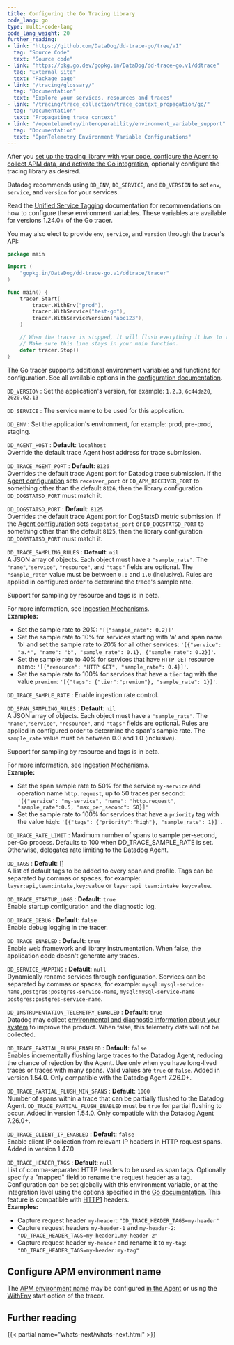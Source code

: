 ```yaml
---
title: Configuring the Go Tracing Library
code_lang: go
type: multi-code-lang
code_lang_weight: 20
further_reading:
- link: "https://github.com/DataDog/dd-trace-go/tree/v1"
  tag: "Source Code"
  text: "Source code"
- link: "https://pkg.go.dev/gopkg.in/DataDog/dd-trace-go.v1/ddtrace"
  tag: "External Site"
  text: "Package page"
- link: "/tracing/glossary/"
  tag: "Documentation"
  text: "Explore your services, resources and traces"
- link: "/tracing/trace_collection/trace_context_propagation/go/"
  tag: "Documentation"
  text: "Propagating trace context"
- link: "/opentelemetry/interoperability/environment_variable_support"
  tag: "Documentation"
  text: "OpenTelemetry Environment Variable Configurations"
---
```


After you [set up the tracing library with your code, configure the Agent to collect APM data, and activate the Go integration][1], optionally configure the tracing library as desired.

Datadog recommends using `DD_ENV`, `DD_SERVICE`, and `DD_VERSION` to set `env`, `service`, and `version` for your services.

Read the [Unified Service Tagging][2] documentation for recommendations on how to configure these environment variables. These variables are available for versions 1.24.0+ of the Go tracer.

You may also elect to provide `env`, `service`, and `version` through the tracer's API:

```go
package main

import (
    "gopkg.in/DataDog/dd-trace-go.v1/ddtrace/tracer"
)

func main() {
    tracer.Start(
        tracer.WithEnv("prod"),
        tracer.WithService("test-go"),
        tracer.WithServiceVersion("abc123"),
    )

    // When the tracer is stopped, it will flush everything it has to the Datadog Agent before quitting.
    // Make sure this line stays in your main function.
    defer tracer.Stop()
}
```

The Go tracer supports additional environment variables and functions for configuration.
See all available options in the [configuration documentation][3].

`DD_VERSION`
: Set the application's version, for example: `1.2.3`, `6c44da20`, `2020.02.13`

`DD_SERVICE`
: The service name to be used for this application.

`DD_ENV`
: Set the application's environment, for example: prod, pre-prod, staging.

`DD_AGENT_HOST`
: **Default**: `localhost` <br>
Override the default trace Agent host address for trace submission.

`DD_TRACE_AGENT_PORT`
: **Default**: `8126` <br>
Overrides the default trace Agent port for Datadog trace submission. If the [Agent configuration][13] sets `receiver_port` or `DD_APM_RECEIVER_PORT` to something other than the default `8126`, then the library configuration `DD_DOGSTATSD_PORT` must match it.

`DD_DOGSTATSD_PORT`
: **Default**: `8125` <br>
Overrides the default trace Agent port for DogStatsD metric submission. If the [Agent configuration][13] sets `dogstatsd_port` or `DD_DOGSTATSD_PORT` to something other than the default `8125`, then the library configuration `DD_DOGSTATSD_PORT` must match it.

`DD_TRACE_SAMPLING_RULES`
: **Default**: `nil`<br>
A JSON array of objects. Each object must have a `"sample_rate"`. The `"name"`,`"service"`, `"resource"`, and `"tags"` fields are optional. The `"sample_rate"` value must be between `0.0` and `1.0` (inclusive). Rules are applied in configured order to determine the trace's sample rate.

  <div class="alert alert-info">Support for sampling by resource and tags is in beta.</div>

  For more information, see [Ingestion Mechanisms][4].<br>
  **Examples:**<br>
  - Set the sample rate to 20%: `'[{"sample_rate": 0.2}]'`
  - Set the sample rate to 10% for services starting with 'a' and span name 'b' and set the sample rate to 20% for all other services: `'[{"service": "a.*", "name": "b", "sample_rate": 0.1}, {"sample_rate": 0.2}]'`.
  - Set the sample rate to 40% for services that have `HTTP GET` resource name: `'[{"resource": "HTTP GET", "sample_rate": 0.4}]'`.
  - Set the sample rate to 100% for services that have a `tier` tag with the value `premium`: `'[{"tags": {"tier":"premium"}, "sample_rate": 1}]'`.

`DD_TRACE_SAMPLE_RATE`
: Enable ingestion rate control.

`DD_SPAN_SAMPLING_RULES`
: **Default**: `nil`<br>
A JSON array of objects. Each object must have a `"sample_rate"`. The `"name"`,`"service"`, `"resource"`, and `"tags"` fields are optional. Rules are applied in configured order to determine the span's sample rate. The `sample_rate` value must be between 0.0 and 1.0 (inclusive).

  <div class="alert alert-info">Support for sampling by resource and tags is in beta.</div>

  For more information, see [Ingestion Mechanisms][5].<br>
  **Example:**<br>
  - Set the span sample rate to 50% for the service `my-service` and operation name `http.request`, up to 50 traces per second: `'[{"service": "my-service", "name": "http.request", "sample_rate":0.5, "max_per_second": 50}]'`
  - Set the sample rate to 100% for services that have a `priority` tag with the value `high`: `'[{"tags": {"priority":"high"}, "sample_rate": 1}]'`.

`DD_TRACE_RATE_LIMIT`
: Maximum number of spans to sample per-second, per-Go process. Defaults to 100 when DD_TRACE_SAMPLE_RATE is set. Otherwise, delegates rate limiting to the Datadog Agent.

`DD_TAGS`
: **Default**: [] <br>
A list of default tags to be added to every span and profile. Tags can be separated by commas or spaces, for example: `layer:api,team:intake,key:value` or `layer:api team:intake key:value`.

`DD_TRACE_STARTUP_LOGS`
: **Default**: `true` <br>
Enable startup configuration and the diagnostic log.

`DD_TRACE_DEBUG`
: **Default**: `false` <br>
Enable debug logging in the tracer.

`DD_TRACE_ENABLED`
: **Default**: `true` <br>
Enable web framework and library instrumentation. When false, the application code doesn't generate any traces.

`DD_SERVICE_MAPPING`
: **Default**: `null` <br>
Dynamically rename services through configuration. Services can be separated by commas or spaces, for example: `mysql:mysql-service-name,postgres:postgres-service-name`, `mysql:mysql-service-name postgres:postgres-service-name`.

`DD_INSTRUMENTATION_TELEMETRY_ENABLED`
: **Default**: `true` <br>
Datadog may collect [environmental and diagnostic information about your system][6] to improve the product. When false, this telemetry data will not be collected.

`DD_TRACE_PARTIAL_FLUSH_ENABLED`
: **Default**: `false` <br>
Enables incrementally flushing large traces to the Datadog Agent, reducing the chance of rejection by the Agent. Use only when you have long-lived traces or traces with many spans. Valid values are `true` or `false`.
Added in version 1.54.0. Only compatible with the Datadog Agent 7.26.0+.

`DD_TRACE_PARTIAL_FLUSH_MIN_SPANS`
: **Default**: `1000`<br>
Number of spans within a trace that can be partially flushed to the Datadog Agent. `DD_TRACE_PARTIAL_FLUSH_ENABLED` must be `true` for partial flushing to occur.
Added in version 1.54.0. Only compatible with the Datadog Agent 7.26.0+.

`DD_TRACE_CLIENT_IP_ENABLED`
: **Default**: `false` <br>
Enable client IP collection from relevant IP headers in HTTP request spans.
Added in version 1.47.0

`DD_TRACE_HEADER_TAGS`
: **Default**: `null` <br>
List of comma-separated HTTP headers to be used as span tags. Optionally specify a "mapped" field to rename the request header as a tag. Configuration can be set globally with this environment variable, or at the integration level using the options specified in the [Go documentation][15]. This feature is compatible with [HTTP1][16] headers.<br>
**Examples:**<br>
  - Capture request header `my-header`: `"DD_TRACE_HEADER_TAGS=my-header"`
  - Capture request headers `my-header-1` and `my-header-2`: `"DD_TRACE_HEADER_TAGS=my-header1,my-header-2"`
  - Capture request header `my-header` and rename it to `my-tag`: `"DD_TRACE_HEADER_TAGS=my-header:my-tag"`

## Configure APM environment name

The [APM environment name][7] may be configured [in the Agent][8] or using the [WithEnv][3] start option of the tracer.


## Further reading

{{< partial name="whats-next/whats-next.html" >}}

[1]: /tracing/trace_collection/dd_libraries/go
[2]: /getting_started/tagging/unified_service_tagging
[3]: https://pkg.go.dev/gopkg.in/DataDog/dd-trace-go.v1/ddtrace/tracer#StartOption
[4]: /tracing/trace_pipeline/ingestion_mechanisms/
[5]: /tracing/trace_pipeline/ingestion_mechanisms/?tab=go#pagetitle
[6]: /tracing/configure_data_security#telemetry-collection
[7]: /tracing/advanced/setting_primary_tags_to_scope/#environment
[8]: /getting_started/tracing/#environment-name
[9]: https://github.com/openzipkin/b3-propagation
[13]: /agent/configuration/network/#configure-ports
[14]: https://github.com/w3c/trace-context
[15]: https://pkg.go.dev/gopkg.in/DataDog/dd-trace-go.v1/contrib
[16]: https://www.rfc-editor.org/rfc/rfc7230#section-3.2
[17]: /opentelemetry/interoperability/environment_variable_support
